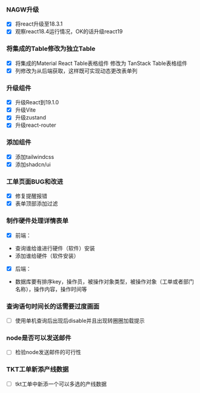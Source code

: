    
### NAGW升级

- [x] 将react升级至18.3.1
- [x] 观察react18.4运行情况，OK的话升级react19

### 将集成的Table修改为独立Table

- [x] 将集成的Material React Table表格组件 修改为 TanStack Table表格组件
- [x] 列修改为从后端获取，这样既可实现动态更改表单列

### 升级组件
- [x] 升级React到19.1.0
- [x] 升级Vite
- [x] 升级zustand
- [x] 升级react-router

### 添加组件
- [x] 添加tailwindcss
- [x] 添加shadcn/ui

### 工单页面BUG和改进
- [x] 修复提醒报错
- [x] 表单顶部添加过滤

### 制作硬件处理详情表单
- [x] 前端：
- 查询谁给谁进行硬件（软件）安装
- 添加谁给硬件（软件安装）
- [x] 后端：
- 数据库要有排序key，操作员，被操作对象类型，被操作对象（工单或者部门名称），操作内容，操作时间等

### 查询语句时间长的话需要过度画面
- [ ] 使用单机查询后出现后disable并且出现转圈圈加载提示

### node是否可以发送邮件
- [ ] 检验node发送邮件的可行性

### TKT工单新添产线数据

- [ ] tkt工单中新添一个可以多选的产线数据
